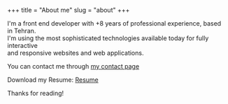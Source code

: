 +++
title = "About me"
slug = "about"
+++

I'm a front end developer with +8 years of professional experience, based in Tehran.  
I'm using the most sophisticated technologies available today for fully interactive  
and responsive websites and web applications.

You can contact me through [my contact page](/contact)

Download my Resume: <a href="/Resume_Mojtaba-Moosavi.pdf" target="_blank">Resume</a>

Thanks for reading!